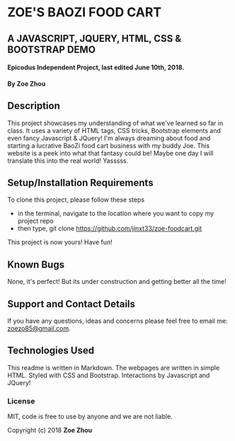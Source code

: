 # ZOE'S BAOZI FOOD CART
## A JAVASCRIPT, JQUERY, HTML, CSS & BOOTSTRAP DEMO

#### Epicodus Independent Project, last edited June 10th, 2018.

#### By Zoe Zhou

## Description
This project showcases my understanding of what we've learned so far in class. It uses a variety of HTML tags, CSS tricks, Bootstrap elements and even fancy Javascript & JQuery! I'm always dreaming about food and starting a lucrative BaoZi food cart business with my buddy Joe. This website is a peek into what that fantasy could be! Maybe one day I will translate this into the real world! Yasssss.

## Setup/Installation Requirements
To clone this project, please follow these steps
* in the terminal, navigate to the location where you want to copy my project repo
* then type, git clone https://github.com/jinxt33/zoe-foodcart.git

This project is now yours! Have fun!

## Known Bugs
None, it's perfect! But its under construction and getting better all the time!

## Support and Contact Details
If you have any questions, ideas and concerns please feel free to email me: <zoezo85@gmail.com>.

## Technologies Used
This readme is written in Markdown. The webpages are written in simple HTML. Styled with CSS and Bootstrap. Interactions by Javascript and JQuery!

### License
MIT, code is free to use by anyone and we are not liable.

Copyright (c) 2018 **Zoe Zhou**
